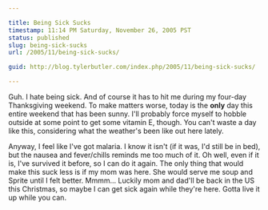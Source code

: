 ```yaml
---

title: Being Sick Sucks
timestamp: 11:14 PM Saturday, November 26, 2005 PST
status: published
slug: being-sick-sucks
url: /2005/11/being-sick-sucks/

guid: http://blog.tylerbutler.com/index.php/2005/11/being-sick-sucks/

---
```


Guh. I hate being sick. And of course it has to hit me during my four-day
Thanksgiving weekend. To make matters worse, today is the **only** day this
entire weekend that has been sunny. I'll probably force myself to hobble
outside at some point to get some vitamin E, though. You can't waste a day
like this, considering what the weather's been like out here lately.

Anyway, I feel like I've got malaria. I know it isn't (if it was, I'd still be
in bed), but the nausea and fever/chills reminds me too much of it. Oh well,
even if it is, I've survived it before, so I can do it again. The only
thing that would make this suck less is if my mom was here. She would serve me
soup and Sprite until I felt better. Mmmm... Luckily mom and dad'll be
back in the US this Christmas, so maybe I can get sick again while they're
here. Gotta live it up while you can.

